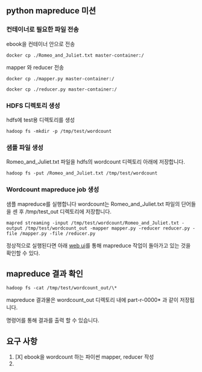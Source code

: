 ## python mapreduce 미션

### 컨테이너로 필요한 파일 전송

ebook을 컨테이너 안으로 전송

`docker cp ./Romeo_and_Juliet.txt master-container:/`

mapper 와 reducer 전송

`docker cp ./mapper.py master-container:/`

`docker cp ./reducer.py master-container:/`

### HDFS 디렉토리 생성

hdfs에 test용 디렉토리를 생성

`hadoop fs -mkdir -p /tmp/test/wordcount`

### 샘플 파일 생성


Romeo_and_Juliet.txt 파일을 hdfs의 wordcount 디렉토리 아래에 저장합니다.

`hadoop fs -put /Romeo_and_Juliet.txt /tmp/test/wordcount`

### Wordcount mapreduce job 생성

샘플 mapreduce를 실행합니다 wordcount는 Romeo_and_Juliet.txt 파일의 단어들을
센 후 /tmp/test_out 디렉토리에 저장합니다.

`mapred streaming -input /tmp/test/wordcount/Romeo_and_Juliet.txt -output /tmp/test/wordcount_out -mapper mapper.py -reducer reducer.py -file /mapper.py -file /reducer.py`

정상적으로 실행된다면 아래 [web ui](http://localhost:9870/)를 통해
mapreduce 작업이 돌아가고 있는 것을 확인할 수 있다.

## mapreduce 결과 확인

`hadoop fs -cat /tmp/test/wordcount_out/\*`

mapreduce 결과물은 wordcount_out 디렉토리 내에 part-r-0000* 과 같이 저장됩니다.

명령어를 통해 결과를 출력 할 수 있습니다.


## 요구 사항
1. [X] ebook을 wordcount 하는 파이썬 mapper, reducer 작성
2. 
